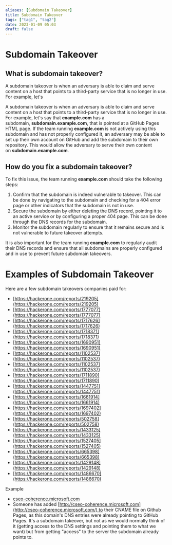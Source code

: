 ```yaml
---
aliases: [Subdomain Takeover]
title: Subdomain Takeover
tags: ["tag1", "tag2"]
date: 2023-01-09 05:03
draft: false
---
```


# Subdomain Takeover

## What is subdomain takeover?

A subdomain takeover is when an adversary is able to claim and serve content on a host that points to a third-party service that is no longer in use. For example, let's

A subdomain takeover is when an adversary is able to claim and serve content on a host that points to a third-party service that is no longer in use. For example, let's say that **example.com** has a subdomain, **subdomain.example.com**, that is pointed at a GitHub Pages HTML page. If the team running **example.com** is not actively using this subdomain and has not properly configured it, an adversary may be able to set up their own account on GitHub and add the subdomain to their own repository. This would allow the adversary to serve their own content on **subdomain.example.com**.

## How do you fix a subdomain takeover?

To fix this issue, the team running **example.com** should take the following steps:

1. Confirm that the subdomain is indeed vulnerable to takeover. This can be done by navigating to the subdomain and checking for a 404 error page or other indicators that the subdomain is not in use.
2. Secure the subdomain by either deleting the DNS record, pointing it to an active service or by configuring a proper 404 page. This can be done through the DNS records for the subdomain.
3. Monitor the subdomain regularly to ensure that it remains secure and is not vulnerable to future takeover attempts.

It is also important for the team running **example.com** to regularly audit their DNS records and ensure that all subdomains are properly configured and in use to prevent future subdomain takeovers.

# Examples of Subdomain Takeover

Here are a few subdomain takeovers companies paid for:

- [https://hackerone.com/reports/219205](https://hackerone.com/reports/219205)
- [https://hackerone.com/reports/1777077](https://hackerone.com/reports/1777077)
- [https://hackerone.com/reports/1717626](https://hackerone.com/reports/1717626)
- [https://hackerone.com/reports/1718371](https://hackerone.com/reports/1718371)
- [https://hackerone.com/reports/1690951](https://hackerone.com/reports/1690951)
- [https://hackerone.com/reports/1102537](https://hackerone.com/reports/1102537)
- [https://hackerone.com/reports/1102537](https://hackerone.com/reports/1102537)
- [https://hackerone.com/reports/1711890](https://hackerone.com/reports/1711890)
- [https://hackerone.com/reports/1447751](https://hackerone.com/reports/1447751)
- [https://hackerone.com/reports/1661914](https://hackerone.com/reports/1661914)
- [https://hackerone.com/reports/1697402](https://hackerone.com/reports/1697402)
- [https://hackerone.com/reports/502758](https://hackerone.com/reports/502758)
- [https://hackerone.com/reports/1433125](https://hackerone.com/reports/1433125)
- [https://hackerone.com/reports/1527405](https://hackerone.com/reports/1527405)
- [https://hackerone.com/reports/665398](https://hackerone.com/reports/665398)
- [https://hackerone.com/reports/1429148](https://hackerone.com/reports/1429148)
- [https://hackerone.com/reports/1486670](https://hackerone.com/reports/1486670)

Example

- [cseo-coherence.microsoft.com](http://cseo-coherence.microsoft.com/)
- Someone has added [http://cseo-coherence.microsoft.com](http://cseo-coherence.microsoft.com/) to their CNAME file on Github Pages, as this domain's DNS entries were already pointing to GitHub Pages. It's a subdomain takeover, but not as we would normally think of it (getting access to the DNS settings and pointing them to what we want) but from getting "access" to the server the subdomain already points to.
